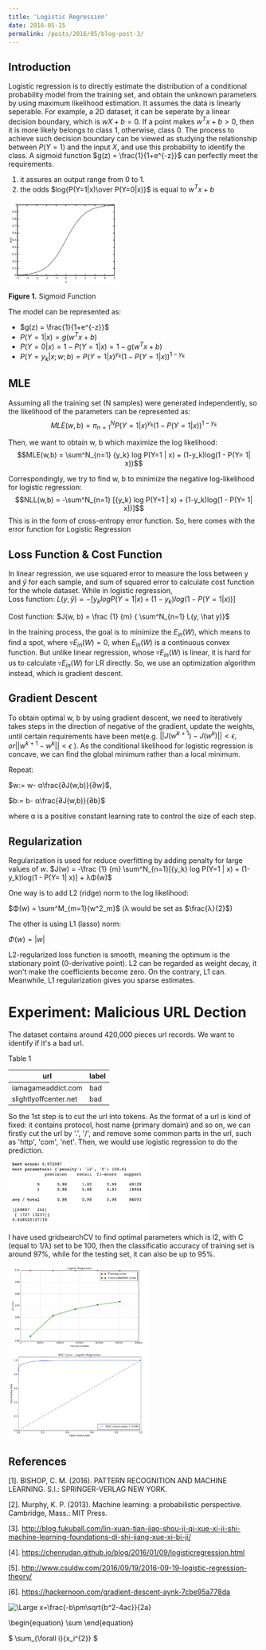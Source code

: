 ```yaml
---
title: 'Logistic Regression'
date: 2016-05-15
permalink: /posts/2016/05/blog-post-3/
---
```

## Introduction

Logistic regression is to directly estimate the distribution of a conditional probability model from the training set, and obtain the unknown parameters by using maximum likelihood estimation. It assumes the data is linearly seperable. For example, a 2D dataset, it can be seperate by a linear decision boundary, which is $wX+b=0$. If a point makes $w^Tx+b>0$, then it is more likely belongs to class 1, otherwise, class 0. The process to achieve such decision boundary can be viewed as studying the relationship between $P(Y=1)$ and the input $X$, and use this probability to identify the class. A sigmoid function $g(z) = \frac{1}{1+e^{-z}}$ can perfectly meet the requirements.

1. it assures an output range from 0 to 1.
2. the odds $log{P(Y=1|x)\over P(Y=0|x)}$ is equal to $w^Tx+b$

<p float="left"><img src="/images/lg1.png" width="220" /></p>

**Figure 1.** Sigmoid Function

The model can be represented as:
* $g(z) = \frac{1}{1+e^{-z}}$
* $P(Y=1 | x) = g(w^Tx+b)$
* $P(Y=0 | x) = 1 - P(Y=1 | x) = 1 - g(w^Tx+b)$
* $P(Y=y_k | x;w;b) = P(Y=1 | x)^{y_k}(1 - P(Y= 1| x))^{1-y_k}$
      
**MLE**
---
Assuming all the training set (N samples) were generated independently, so the likelihood of the parameters can be represented as:$$MLE(w,b) = \pi^N_{n=1}  P(Y=1 | x)^{y_k}(1 - P(Y= 1| x))^{1-y_k}$$

Then, we want to obtain w, b which maximize the log likelihood:$$MLE(w,b) = \sum^N_{n=1} {y_k} log P(Y=1 | x) + (1-y_k)log(1 - P(Y= 1| x))$$

Correspondingly, we try to find w, b to minimize the negative log-likelihood for logistic regression:
$$NLL(w,b) = -\sum^N_{n=1} [{y_k} log P(Y=1 | x) + (1-y_k)log(1 - P(Y= 1| x))]$$
This is in the form of cross-entropy error function. So, here comes with the error function for Logistic Regression

**Loss Function & Cost Function**
---
In linear regression, we use squared error to measure the loss between y and $\hat y$ for each sample, and sum of squared error to calculate cost function for the whole dataset. While in logistic regression,  
Loss function: $L(y, \hat y) = -[{y_k} log P(Y=1 | x) + (1-y_k)log(1 - P(Y= 1| x))]$

Cost function: $J(w, b) = \frac {1} {m} { \sum^N_{n=1} L(y, \hat y)}$

In the training process, the goal is to minimize the $E_{in}(W)$, which means to find a spot, where $▿E_{in}(W)=0$, when $E_{in}(W)$ is a continuous convex function. But unlike linear regression, whose $▿E_{in}(W)$ is linear, it is hard for us to calculate $▿E_{in}(W)$ for LR directly. So, we use an optimization algorithm instead, which is gradient descent.

## Gradient Descent

To obtain optimal w, b by using gradient descent, we need to iteratively takes steps in the direction of negative of the gradient, update the weights, until certain requirements have been met(e.g. $||J(w^{k+1})−J(w^k)|| < ϵ, or  ||w^{k+1}−w^k||< ϵ$ ). As the conditional likelihood for logistic regression is concave, we can find the global minimum rather than a local minimum.

Repeat:

$w:= w- α\frac{∂J(w,b)}{∂w}$,

$b:= b- α\frac{∂J(w,b)}{∂b}$
    
where α is a positive constant learning rate to control the size of each step.  

**Regularization** 
---
Regularization is used for reduce overfitting by adding penalty for large values of $w$. 
$J(w) = -\frac {1} {m} \sum^N_{n=1}[{y_k} log P(Y=1 | x) + (1-y_k)log(1 - P(Y= 1| x)] + λΦ(w)$

One way is to add L2 (ridge) norm to the log likelihood:

$Φ(w) = \sum^M_{m=1}{w^2_m}$ (λ would be set as $\frac{λ}{2}$)

The other is using L1 (lasso) norm:

$Φ(w) = |w|$

L2-regularized loss function is smooth, meaning the optimum is the stationary point (0-derivative point). L2 can be regarded as weight decay, it won't make the coefficients become zero. On the contrary, L1 can. Meanwhile, L1 regularization gives you sparse estimates.

Experiment: Malicious URL Dection
======
The dataset contains around 420,000 pieces url records. We want to identify if it's a bad url.

Table 1

| url           | label   |    
| ---------        | ------ | 
| iamagameaddict.com     | bad  | 
| slightlyoffcenter.net    | bad   | 

So the 1st step is to cut the url into tokens. As the format of a url is kind of fixed: it contains protocol, host name (primary domain) and so on, we can firstly cut the url by '.', '/', and remove some common parts in the url, such as 'http', 'com', 'net'. Then, we would use logistic regression to do the prediction.

<p float="left"><img src="/images/lg11.png" width="280" /></p>

I have used gridsearchCV to find optimal parameters which is l2, with C (equal to 1/λ) set to be 100, then the classificatio accuracy of training set is around 97%, while for the testing set, it can also be up to 95%.

<p float="left"><img src="/images/lg12.png" width="280" /><img src="/images/lg13.png" width="280" /></p>

References
------
[1]. BISHOP, C. M. (2016). PATTERN RECOGNITION AND MACHINE LEARNING. S.l.: SPRINGER-VERLAG NEW YORK.

[2]. Murphy, K. P. (2013). Machine learning: a probabilistic perspective. Cambridge, Mass.: MIT Press.

[3]. http://blog.fukuball.com/lin-xuan-tian-jiao-shou-ji-qi-xue-xi-ji-shi-machine-learning-foundations-di-shi-jiang-xue-xi-bi-ji/

[4]. https://chenrudan.github.io/blog/2016/01/09/logisticregression.html

[5]. http://www.csuldw.com/2016/09/19/2016-09-19-logistic-regression-theory/

[6]. https://hackernoon.com/gradient-descent-aynk-7cbe95a778da

<img src="https://latex.codecogs.com/svg.latex?\Large&space;x=\frac{-b\pm\sqrt{b^2-4ac}}{2a}" title="\Large x=\frac{-b\pm\sqrt{b^2-4ac}}{2a}" />

\begin{equation}
\sum
\end{equation}



$ \sum_{\forall i}{x_i^{2}} $

